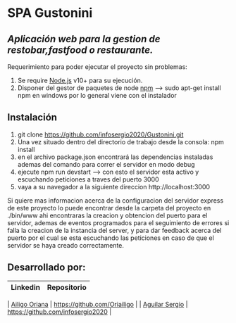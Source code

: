 # SPA Gustonini

## _Aplicación web para la gestion de restobar,fastfood o restaurante._

Requerimiento para poder ejecutar el proyecto sin problemas:

1) Se require [Node.js](https://nodejs.org/) v10+ para su ejecución.
2) Disponer del gestor de paquetes de node [npm](https://docs.npmjs.com/) --> sudo apt-get install npm en windows por lo general viene con el instalador

## Instalación

1) git clone https://github.com/infosergio2020/Gustonini.git
2) Una vez situado dentro del directorio de trabajo desde la consola:  npm install
3) en el archivo package.json encontrará las dependencias instaladas ademas del comando para correr el servidor en modo debug 
4) ejecute npm run devstart --> con esto el servidor esta activo y escuchando peticiones a traves del puerto 3000
5) vaya a su navegador a la siguiente direccion http://localhost:3000

Si quiere mas informacion acerca de la configuracion del servidor express de este proyecto lo puede encontrar desde la carpeta del proyecto en ./bin/www
ahi encontraras la creacion y obtencion del puerto para el servidor, ademas de eventos programados para el seguimiento de errores si falla la creacion de la instancia del server, y para dar feedback acerca del puerto por el cual se esta escuchando las peticiones en caso de que el servidor se haya creado correctamente. 


## Desarrollado por:

| Linkedin | Repositorio |
| ------ | ------ |

| [Ailigo Oriana](https://www.linkedin.com/in/oriana-ailigo-80a2701a0/) | https://github.com/Oriailigo |
| [Aguilar Sergio](https://www.linkedin.com/in/sergioaguilarsoria/) | https://github.com/infosergio2020 |
